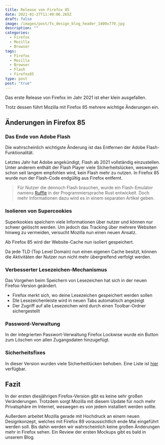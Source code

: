 ```yaml
---
title: Release von Firefox 85
date: 2021-01-27T11:49:06.265Z
draft: false
image: /images/post/fx_design_blog_header_1400x770.jpg
description: ""
categories:
  - Firefox
  - Mozilla
  - Browser
tags:
  - Firefox
  - Mozilla
  - Browser
  - Flash
  - Firefox85
type: post
post: "true"
---
```

Das erste Release von Firefox im Jahr 2021 ist eher klein ausgefallen.

Trotz dessen führt Mozilla mit Firefox 85 mehrere wichtige Änderungen ein.

## Änderungen in Firefox 85

### Das Ende von Adobe Flash

Die wahrscheinlich wichtigste Änderung ist das Entfernen der Adobe Flash-Funktionalität.

Letztes Jahr hat Adobe angekündigt, Flash ab 2021 vollständig einzustellen. Unter anderem enthält der Flash Player viele SIcherheitslücken, weswegen schon seit langem empfohlen wird, kein Flash mehr zu nutzen. In Firefox 85 wurde nun der Flash-Code endgültig aus Firefox entfernt.

> Für Nutzer die dennoch Flash brauchen, wurde ein Flash-Emulator namens [Ruffle](https://ruffle.rs/) in der Programmiersprache Rust entwickelt. Doch mehr Informationen dazu wird es in einem separaten Artikel geben.

### Isolieren von Supercookies

Superkookies speichern viele Informationen über nutzer und können nur schwer gelöscht werden. Um jedoch das Tracking über mehrere Websiten hinweg zu vermeiden, versucht Mozilla nun einen neuen Ansatz.

Ab Firefox 85 wird der Website-Cache nun isoliert gespeichert.

Da jede TLD (Top Level Domain) nun einen eigenen Cache besitzt, können die Aktivitäten der Nutzer nun nicht mehr übergreifend verfolgt werden.

### Verbesserter Lesezeichen-Mechanismus

Das Vorgehen beim Speichern von Lesezeichen hat sich in der neuen Firefox-Version geändert.

* Firefox merkt sich, wo deine Lesezeichen gespeichert werden sollen
* DIe Lesezeichenleiste wird in neuen Tabs automatisch angezeigt
* Der Zugriff auf alle Lesezeichen wird durch einen Toolbar-Ordner sichergestellt

### Password-Verwaltung

In der integrierten Passwort-Verwaltung Firefox Lockwise wurde ein Button zum Löschen von allen Zugangsdaten hinzugefügt.

### Sicherheitsfixes

In dieser Version wurden viele Sicherheitlücken behoben. Eine Liste ist [hier](https://www.mozilla.org/en-US/security/advisories/mfsa2021-03/) verfügbar.

## Fazit

In der ersten diesjährigen Firefox-Version gibt es keine sehr großen Veränderungen. Trotzdem sorgt Mozilla mit diesem Update für noch mehr Privatsphäre im Internet, weswegen es von jedem installiert werden sollte.

Außerdem arbeitet Mozilla gerade mit Hochdruck an einem neuen Designkonzept, welches mit Firefox 89 voraussichtlich ende Mai eingeführt werden soll. Bis dahin werden wir wahrscheinlich keine großen Änderungen mehr in Firefox sehen. Ein Review der ersten Mockups gibt es bald in unserem Blog.